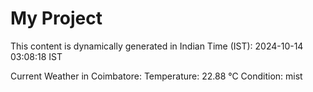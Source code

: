 # My Project

This content is dynamically generated in Indian Time (IST): 2024-10-14 03:08:18 IST


Current Weather in Coimbatore:
Temperature: 22.88 °C
Condition: mist
